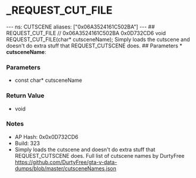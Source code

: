 # _REQUEST_CUT_FILE

--- ns: CUTSCENE aliases: ["0x06A3524161C502BA"] --- ## REQUEST_CUT_FILE  // 0x06A3524161C502BA 0x0D732CD6 void REQUEST_CUT_FILE(char* cutsceneName);  Simply loads the cutscene and doesn't do extra stuff that REQUEST_CUTSCENE does.  ## Parameters * **cutsceneName**:

### Parameters
* const char* cutsceneName

### Return Value
* void

### Notes
* AP Hash: 0x0x0D732CD6
* Build: 323
* Simply loads the cutscene and doesn't do extra stuff that REQUEST_CUTSCENE does.
Full list of cutscene names by DurtyFree https://github.com/DurtyFree/gta-v-data-dumps/blob/master/cutsceneNames.json

